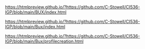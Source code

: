 https://htmlpreview.github.io/?https://github.com/C-Stowell/CI536-IGP/blob/main/BUX/index.html


https://htmlpreview.github.io/?https://github.com/C-Stowell/CI536-IGP/blob/main/Bux/index.html

https://htmlpreview.github.io/?https://github.com/C-Stowell/CI536-IGP/blob/main/Bux/profilecreation.html

